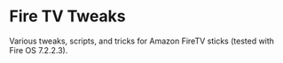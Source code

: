 # Fire TV Tweaks

Various tweaks, scripts, and tricks for Amazon FireTV sticks (tested with Fire OS 7.2.2.3).
